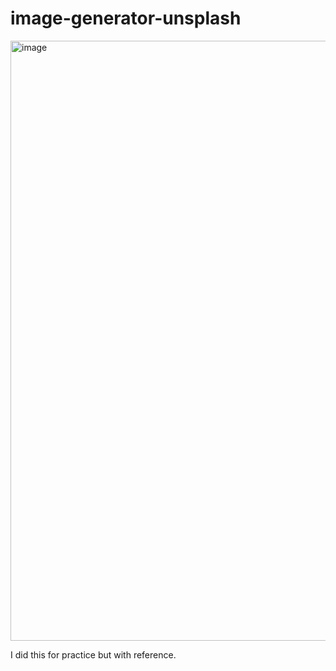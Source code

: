 # image-generator-unsplash
<img width="960" alt="image" src="https://github.com/Rdavee/image-generator-unsplash/assets/141089345/4b77807d-3ef1-41b1-9394-3621769cae90">

I did this for practice but with reference.
